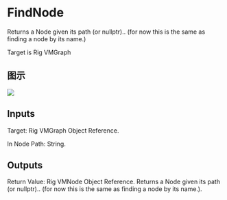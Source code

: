 # FindNode

Returns a Node given its path (or nullptr).. (for now this is the same as finding a node by its name.)

Target is Rig VMGraph

## 图示

![]($-20221218-20441204.png)

## Inputs

Target: Rig VMGraph Object Reference.

In Node Path: String.  

## Outputs

Return Value: Rig VMNode Object Reference. Returns a Node given its path (or nullptr).. (for now this is the same as finding a node by its name.).


